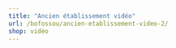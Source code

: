 ```yaml
---
title: "Ancien établissement vidéo"
url: /bofossou/ancien-etablissement-video-2/
shop: vidéo
---
```

